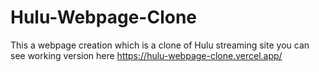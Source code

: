 # Hulu-Webpage-Clone

This a webpage creation which is a clone of Hulu streaming site 
you can see working version here
https://hulu-webpage-clone.vercel.app/
